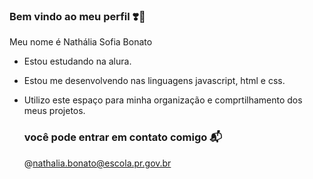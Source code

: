 ### Bem vindo ao meu perfil ❣️🍬

Meu nome é Nathália Sofia Bonato

- Estou estudando na alura.
- Estou me desenvolvendo nas linguagens javascript, html e css.
- Utilizo este espaço para minha organização e comprtilhamento dos meus projetos.

  ### você pode entrar em contato comigo 📬

  @nathalia.bonato@escola.pr.gov.br

